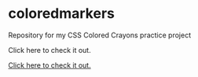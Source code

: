 # coloredmarkers

Repository for my CSS Colored Crayons practice project

Click here to check it out.

<a href="https://deoladev.github.io/css-crayons/"> Click here to check it out.</a>